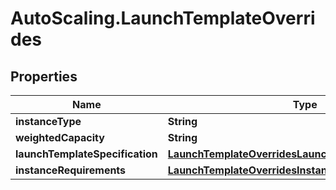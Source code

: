 # AutoScaling.LaunchTemplateOverrides

## Properties

Name | Type | Description | Notes
------------ | ------------- | ------------- | -------------
**instanceType** | **String** |  | [optional] 
**weightedCapacity** | **String** |  | [optional] 
**launchTemplateSpecification** | [**LaunchTemplateOverridesLaunchTemplateSpecification**](LaunchTemplateOverridesLaunchTemplateSpecification.md) |  | [optional] 
**instanceRequirements** | [**LaunchTemplateOverridesInstanceRequirements**](LaunchTemplateOverridesInstanceRequirements.md) |  | [optional] 


